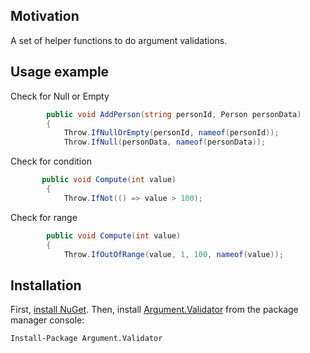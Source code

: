 ## Motivation

A set of helper functions to do argument validations.

## Usage example

Check for Null or Empty

```C#
        public void AddPerson(string personId, Person personData)
        {
            Throw.IfNullOrEmpty(personId, nameof(personId));
            Throw.IfNull(personData, nameof(personData));
```

Check for condition

```C#
       public void Compute(int value)
        {
            Throw.IfNot(() => value > 100);
```

Check for range

```C#
        public void Compute(int value)
        {
            Throw.IfOutOfRange(value, 1, 100, nameof(value));
```


## Installation

First, [install NuGet](http://docs.nuget.org/consume/installing-nuget). Then, install [Argument.Validator](https://www.nuget.org/packages/Argument.Validator/) from the package manager console:

```Install-Package Argument.Validator```


